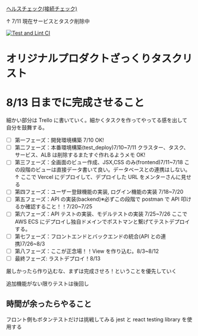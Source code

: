 [ヘルスチェック(接続チェック)](https://workoutkeep.com/api/v1/health_check)

↑ 7/11 現在サービスとタスク削除中

[![Test and Lint CI](https://github.com/uenomoto/cost_men/actions/workflows/rspec-and-rubocop.yml/badge.svg)](https://github.com/uenomoto/cost_men/actions/workflows/rspec-and-rubocop.yml)

# オリジナルプロダクトざっくりタスクリスト

# 8/13 日までに完成させること

細かい部分は Trello に書いていく。細かくタスクを作ってやってる感を出して自分を鼓舞する。

- [ ] 第一フェーズ：開発環境構築 7/10 OK!
- [ ] 第二フェーズ：本番環境構築(test_deploy)7/10~7/11 クラスター、タスク、サービス、ALB は削除するまたすぐ作れるようメモ OK!
- [ ] 第三フェーズ：全画面のビュー作成、JSX,CSS のみ(frontend)7/11~7/18
      この段階のビューは直接データ書いて良い。データベースとの連携はしない。↑
      ここで Vercel にデプロイして、デプロイした URL をメンターさんに見せる
- [ ] 第四フェーズ：ユーザー登録機能の実装, ログイン機能の実装 7/18~7/20
- [ ] 第五フェーズ：API の実装(backend)※必ずこの段階で postman で API 叩けるか確認すること！！7/20~7/25
- [ ] 第六フェーズ：API テストの実装、モデルテストの実装 7/25~7/26
      ここで AWS ECS にデプロイし独自ドメインでポストマンと繋げてテストデプロイする。
- [ ] 第七フェーズ：フロントエンドとバックエンドの統合(API との連携)7/26~8/3
- [ ] 第八フェーズ：ここが正念場！！View を作り込む。8/3~8/12
- [ ] 最終フェーズ: ラストデプロイ！8/13

厳しかったら作り込むな、まずは完成させろ！ということを優先していく

追加機能がない限りテストは後回し

## 時間が余ったらやること

フロント側もボタンテストだけは挑戦してみる
jest と react testing library を使用する
